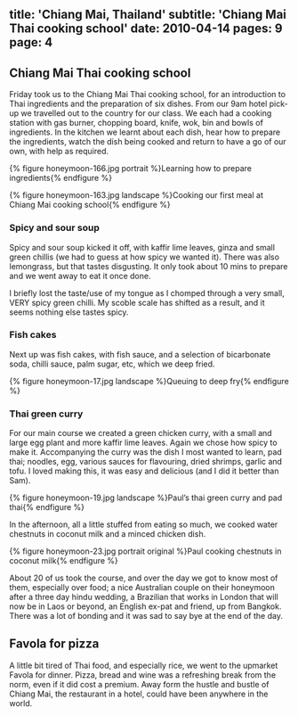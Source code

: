 title: 'Chiang Mai, Thailand'
subtitle: 'Chiang Mai Thai cooking school'
date: 2010-04-14
pages: 9
page: 4
---

## Chiang Mai Thai cooking school

Friday took us to the Chiang Mai Thai cooking school, for an introduction to Thai ingredients and the preparation of six dishes. From our 9am hotel pick-up we travelled out to the country for our class. We each had a cooking station with gas burner, chopping board, knife, wok, bin and bowls of ingredients. In the kitchen we learnt about each dish, hear how to prepare the ingredients, watch the dish being cooked and return to have a go of our own, with help as required.

{% figure honeymoon-166.jpg portrait %}Learning how to prepare ingredients{% endfigure %}

{% figure honeymoon-163.jpg landscape %}Cooking our first meal at Chiang Mai cooking school{% endfigure %}

### Spicy and sour soup

Spicy and sour soup kicked it off, with kaffir lime leaves, ginza and small green chillis (we had to guess at how spicy we wanted it). There was also lemongrass, but that tastes disgusting. It only took about 10 mins to prepare and we went away to eat it once done.

I briefly lost the taste/use of my tongue as I chomped through a very small, VERY spicy green chilli. My scoble scale has shifted as a result, and it seems nothing else tastes spicy.

### Fish cakes

Next up was fish cakes, with fish sauce, and a selection of bicarbonate soda, chilli sauce, palm sugar, etc, which we deep fried.

{% figure honeymoon-17.jpg landscape %}Queuing to deep fry{% endfigure %}

### Thai green curry

For our main course we created a green chicken curry, with a small and large egg plant and more kaffir lime leaves. Again we chose how spicy to make it. Accompanying the curry was the dish I most wanted to learn, pad thai; noodles, egg, various sauces for flavouring, dried shrimps, garlic and tofu. I loved making this, it was easy and delicious (and I did it better than Sam).

{% figure honeymoon-19.jpg landscape %}Paul’s thai green curry and pad thai{% endfigure %}

In the afternoon, all a little stuffed from eating so much, we cooked water chestnuts in coconut milk and a minced chicken dish.

{% figure honeymoon-23.jpg portrait original %}Paul cooking chestnuts in coconut milk{% endfigure %}

About 20 of us took the course, and over the day we got to know most of them, especially over food; a nice Australian couple on their honeymoon after a three day hindu wedding, a Brazilian that works in London that will now be in Laos or beyond, an English ex-pat and friend, up from Bangkok. There was a lot of bonding and it was sad to say bye at the end of the day.

## Favola for pizza

A little bit tired of Thai food, and especially rice, we went to the upmarket Favola for dinner. Pizza, bread and wine was a refreshing break from the norm, even if it did cost a premium.  Away form the hustle and bustle of Chiang Mai, the restaurant in a hotel, could have been anywhere in the world.
